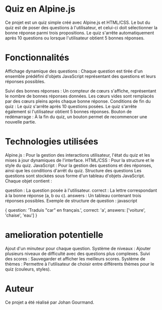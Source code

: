 # Quiz en Alpine.js
Ce projet est un quiz simple créé avec Alpine.js et HTML/CSS. 
Le but du quiz est de poser des questions à l'utilisateur, et celui-ci doit sélectionner la bonne réponse parmi trois propositions. 
Le quiz s'arrête automatiquement après 10 questions ou lorsque l'utilisateur obtient 5 bonnes réponses.

# Fonctionnalités
Affichage dynamique des questions : Chaque question est tirée d'un ensemble prédéfini d'objets JavaScript représentant des questions et leurs réponses possibles.

Suivi des bonnes réponses : Un compteur de cœurs s'affiche, représentant le nombre de bonnes réponses données. Les cœurs vides sont remplacés par des cœurs pleins après chaque bonne réponse.
Conditions de fin du quiz :
Le quiz s'arrête après 10 questions posées.
Le quiz s'arrête également si l'utilisateur obtient 5 bonnes réponses.
Bouton de redémarrage : À la fin du quiz, un bouton permet de recommencer une nouvelle partie.

# Technologies utilisées
Alpine.js : Pour la gestion des interactions utilisateur, l'état du quiz et les mises à jour dynamiques de l'interface.
HTML/CSS : Pour la structure et le style du quiz.
JavaScript : Pour la gestion des questions et des réponses, ainsi que les conditions d'arrêt du quiz.
Structure des questions
Les questions sont stockées sous forme d'un tableau d'objets JavaScript. Chaque objet contient :

question : La question posée à l'utilisateur.
correct : La lettre correspondant à la bonne réponse (a, b ou c).
answers : Un tableau contenant trois réponses possibles.
Exemple de structure de question :
javascript

{
  question: 'Traduis "car" en français.',
  correct: 'a',
  answers: ['voiture', 'chaise', 'eau']
}
# amelioration potentielle
Ajout d'un minuteur pour chaque question.
Système de niveaux : Ajouter plusieurs niveaux de difficulté avec des questions plus complexes.
Suivi des scores : Sauvegarder et afficher les meilleurs scores.
Système de thèmes : Permettre à l'utilisateur de choisir entre différents thèmes pour le quiz (couleurs, styles).
# Auteur
Ce projet a été réalisé par Johan Gourmand.
